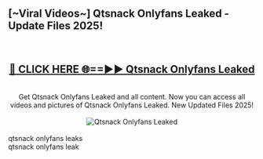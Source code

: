 <h2>[~Viral Videos~] Qtsnack Onlyfans Leaked - Update Files 2025!</h2>
<br>
<div align="center">
<h2><a href="https://betterlinks.top/A2PfLJ" rel="nofollow">🔴 CLICK HERE 🌐==►► Qtsnack Onlyfans Leaked</a></h2>
<br>
Get Qtsnack Onlyfans Leaked and all content. Now you can access all videos and pictures of Qtsnack Onlyfans Leaked. New Updated Files 2025!
<br>
<br>
<a href="https://betterlinks.top/A2PfLJ" rel="nofollow" data-target="animated-image.originalLink"><img src="https://i.ibb.co.com/WyWwxjT/player-gif2.gif" alt="Qtsnack Onlyfans Leaked" style="max-width: 100%; display: inline-block;" data-target="animated-image.originalImage"></a>
</div>
<br>
qtsnack onlyfans leaks<br>
qtsnack onlyfans leak